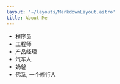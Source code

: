 ```yaml
---
layout: '~/layouts/MarkdownLayout.astro'
title: About Me
---
```


* 程序员
* 工程师
* 产品经理
* 汽车人
* 奶爸
* 佛系, 一个修行人
